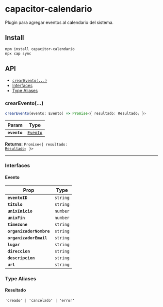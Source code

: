 # capacitor-calendario

Plugin para agregar eventos al calendario del sistema.

## Install

```bash
npm install capacitor-calendario
npx cap sync
```

## API

<docgen-index>

* [`crearEvento(...)`](#crearevento)
* [Interfaces](#interfaces)
* [Type Aliases](#type-aliases)

</docgen-index>

<docgen-api>
<!--Update the source file JSDoc comments and rerun docgen to update the docs below-->

### crearEvento(...)

```typescript
crearEvento(evento: Evento) => Promise<{ resultado: Resultado; }>
```

| Param        | Type                                      |
| ------------ | ----------------------------------------- |
| **`evento`** | <code><a href="#evento">Evento</a></code> |

**Returns:** <code>Promise&lt;{ resultado: <a href="#resultado">Resultado</a>; }&gt;</code>

--------------------


### Interfaces


#### Evento

| Prop                    | Type                |
| ----------------------- | ------------------- |
| **`eventoID`**          | <code>string</code> |
| **`titulo`**            | <code>string</code> |
| **`unixInicio`**        | <code>number</code> |
| **`unixFin`**           | <code>number</code> |
| **`timezone`**          | <code>string</code> |
| **`organizadorNombre`** | <code>string</code> |
| **`organizadorEmail`**  | <code>string</code> |
| **`lugar`**             | <code>string</code> |
| **`direccion`**         | <code>string</code> |
| **`descripcion`**       | <code>string</code> |
| **`url`**               | <code>string</code> |


### Type Aliases


#### Resultado

<code>'creado' | 'cancelado' | 'error'</code>

</docgen-api>
